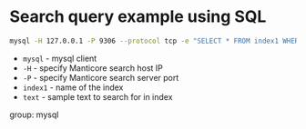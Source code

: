 # Search query example using SQL

```bash
mysql -H 127.0.0.1 -P 9306 --protocol tcp -e "SELECT * FROM index1 WHERE MATCH('text')"
```

- `mysql` - mysql client
- `-H` - specify Manticore search host IP
- `-P` - specify Manticore search server port
- `index1` - name of the index
- `text` - sample text to search for in index

group: mysql



